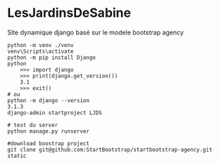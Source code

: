 # LesJardinsDeSabine
Site dynamique django basé sur le modele bootstrap agency

```
python -m venv ./venv
venv\Scripts\activate
python -m pip install Django
python
	>>> import django
	>>> print(django.get_version())
	3.1
	>>> exit()
# ou
python -m django --version
3.1.3
django-admin startproject LJDS

# test du server
python manage.py runserver

#download boostrap project
git clone git@github.com:StartBootstrap/startbootstrap-agency.git static

```
